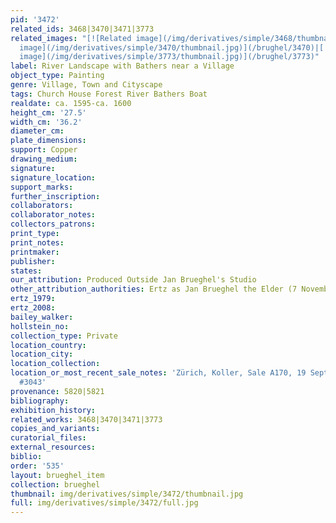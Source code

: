 ```yaml
---
pid: '3472'
related_ids: 3468|3470|3471|3773
related_images: "[![Related image](/img/derivatives/simple/3468/thumbnail.jpg)](/brughel/3468)|[![Related
  image](/img/derivatives/simple/3470/thumbnail.jpg)](/brughel/3470)|[![Related image](/img/derivatives/simple/3471/thumbnail.jpg)](/brughel/3471)|[![Related
  image](/img/derivatives/simple/3773/thumbnail.jpg)](/brughel/3773)"
label: River Landscape with Bathers near a Village
object_type: Painting
genre: Village, Town and Cityscape
tags: Church House Forest River Bathers Boat
realdate: ca. 1595-ca. 1600
height_cm: '27.5'
width_cm: '36.2'
diameter_cm: 
plate_dimensions: 
support: Copper
drawing_medium: 
signature: 
signature_location: 
support_marks: 
further_inscription: 
collaborators: 
collaborator_notes: 
collectors_patrons: 
print_type: 
print_notes: 
printmaker: 
publisher: 
states: 
our_attribution: Produced Outside Jan Brueghel's Studio
other_attribution_authorities: Ertz as Jan Brueghel the Elder (7 November 2011)
ertz_1979: 
ertz_2008: 
bailey_walker: 
hollstein_no: 
collection_type: Private
location_country: 
location_city: 
location_collection: 
location_or_most_recent_sale_notes: 'Zürich, Koller, Sale A170, 19 Sept 2014, lot
  #3043'
provenance: 5820|5821
bibliography: 
exhibition_history: 
related_works: 3468|3470|3471|3773
copies_and_variants: 
curatorial_files: 
external_resources: 
biblio: 
order: '535'
layout: brueghel_item
collection: brueghel
thumbnail: img/derivatives/simple/3472/thumbnail.jpg
full: img/derivatives/simple/3472/full.jpg
---
```

